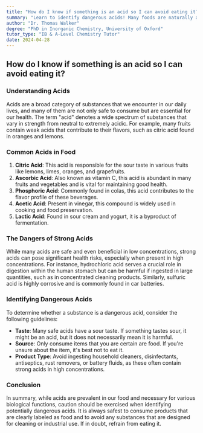```yaml
---
title: "How do I know if something is an acid so I can avoid eating it?"
summary: "Learn to identify dangerous acids! Many foods are naturally acidic, but strong acids in high concentrations are harmful. Avoid eating household cleaners, disinfectants, and battery fluids as they can contain toxic acids."
author: "Dr. Thomas Walker"
degree: "PhD in Inorganic Chemistry, University of Oxford"
tutor_type: "IB & A-Level Chemistry Tutor"
date: 2024-04-28
---
```


## How do I know if something is an acid so I can avoid eating it?

### Understanding Acids

Acids are a broad category of substances that we encounter in our daily lives, and many of them are not only safe to consume but are essential for our health. The term "acid" denotes a wide spectrum of substances that vary in strength from neutral to extremely acidic. For example, many fruits contain weak acids that contribute to their flavors, such as citric acid found in oranges and lemons.

### Common Acids in Food

1. **Citric Acid**: This acid is responsible for the sour taste in various fruits like lemons, limes, oranges, and grapefruits. 
2. **Ascorbic Acid**: Also known as vitamin C, this acid is abundant in many fruits and vegetables and is vital for maintaining good health.
3. **Phosphoric Acid**: Commonly found in colas, this acid contributes to the flavor profile of these beverages.
4. **Acetic Acid**: Present in vinegar, this compound is widely used in cooking and food preservation.
5. **Lactic Acid**: Found in sour cream and yogurt, it is a byproduct of fermentation.

### The Dangers of Strong Acids

While many acids are safe and even beneficial in low concentrations, strong acids can pose significant health risks, especially when present in high concentrations. For instance, hydrochloric acid serves a crucial role in digestion within the human stomach but can be harmful if ingested in large quantities, such as in concentrated cleaning products. Similarly, sulfuric acid is highly corrosive and is commonly found in car batteries.

### Identifying Dangerous Acids

To determine whether a substance is a dangerous acid, consider the following guidelines:

- **Taste**: Many safe acids have a sour taste. If something tastes sour, it might be an acid, but it does not necessarily mean it is harmful.
- **Source**: Only consume items that you are certain are food. If you're unsure about the item, it's best not to eat it.
- **Product Type**: Avoid ingesting household cleaners, disinfectants, antiseptics, rust removers, or battery fluids, as these often contain strong acids in high concentrations.

### Conclusion

In summary, while acids are prevalent in our food and necessary for various biological functions, caution should be exercised when identifying potentially dangerous acids. It is always safest to consume products that are clearly labeled as food and to avoid any substances that are designed for cleaning or industrial use. If in doubt, refrain from eating it.
    